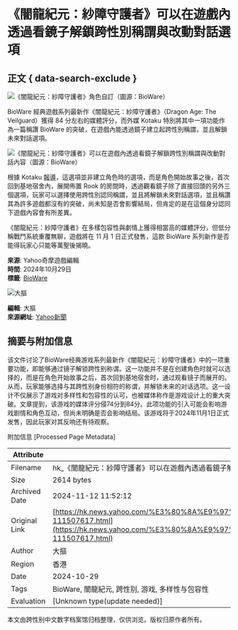 # 《闇龍紀元：紗障守護者》可以在遊戲內透過看鏡子解鎖跨性別稱謂與改動對話選項

## 正文 { data-search-exclude }


![《闇龍紀元：紗障守護者》角色自訂（圖源：BioWare）](https://s.yimg.com/ny/api/res/1.2/PCq2OMre9fpmHWuWYzdBJQ--/YXBwaWQ9aGlnaGxhbmRlcjt3PTk2MDtoPTUwMTtjZj13ZWJw/https://s.yimg.com/os/creatr-uploaded-images/2024-10/5c432e20-959f-11ef-b4bd-236c4f46bdc0)

BioWare 經典遊戲系列最新作《闇龍紀元：紗障守護者》（Dragon Age: The Veilguard）獲得 84 分左右的媒體評分，而外媒 Kotaku 特別將其中一項功能作為一篇稱讚 BioWare 的突破，在遊戲內能透過鏡子建立起跨性別稱謂，並且解鎖未來對話選項。

![《闇龍紀元：紗障守護者》可以在遊戲內透過看鏡子解鎖跨性別稱謂與改動對話內容（圖源：BioWare）](https://s.yimg.com/ny/api/res/1.2/lzpzgi2KTOEMvyxAYam5Vg--/YXBwaWQ9aGlnaGxhbmRlcjt3PTk2MDtoPTUzNztjZj13ZWJw/https://s.yimg.com/os/creatr-uploaded-images/2024-10/5c435530-959f-11ef-bffd-2e8d2259834d)

根據 Kotaku [報導](https://kotaku.com/dragon-age-veilguard-trans-choice-rook-gender-pronouns-1851682607)，這選項並非建立角色時的選項，而是角色開始故事之後，首次回到基地宿舍內，展開佈置 Rook 的房間時，透過觀看鏡子除了直接回頭的另外三個選項，玩家可以選擇使用跨性別認同稱謂，並且將解鎖未來對話選項，並且稱讚其為許多遊戲都沒有的突破，尚未知是否會影響結局，但肯定的是在這個身分認同下遊戲內容會有所差異。

《闇龍紀元：紗障守護者》在多樣包容性與劇情上獲得相當高的媒體評分，但低分稱戰鬥系統重覆無聊，遊戲將在 11 月 1 日正式發售，這款 BioWare 系列新作是否能得玩家心只能等萬聖後揭曉。

**來源**: Yahoo奇摩遊戲編輯  
**時間**: 2024年10月29日  
**標籤**: [BioWare](https://hk.news.yahoo.com/tag/BioWare)

![大摳](https://s.yimg.com/ny/api/res/1.2/IgQKws0MK.1IRGs_ktyzMA--/YXBwaWQ9aGlnaGxhbmRlcjt3PTgwO2g9ODA7Y2Y9d2VicA--/https://o.aolcdn.com/images/dims?image_uri=https%3A%2F%2Fo.aolcdn.com%2Fimages%2Fdims%3Fimage_uri%3Dhttps%253A%252F%252Fs.yimg.com%252Fos%252Fcreatr-uploaded-images%252F2018-11%252Faede7390-e7d3-11e8-9f7f-7a45b38c787f%26compress%3D1%26progressive%3D1%26quality%3D75%26client%3Dhawkeye%26signature%3D7c24694cdca983c3ddf6ba44e083e694ccb0389b&compress=1&progressive=1&quality=75&client=hawkeye&signature=b028b5db8efcb2dce84ab402063ae556148c47f0)

**編輯**: 大摳  
**來源網址**: [Yahoo新聞](https://hk.news.yahoo.com/)

## 摘要与附加信息

<!-- tcd_abstract -->
该文件讨论了BioWare经典游戏系列最新作《闇龍紀元：紗障守護者》中的一项重要功能，即能够通过镜子解锁跨性别称谓。这一功能并不是在创建角色时就可以选择的，而是在角色开始故事之后，首次回到基地宿舍时，通过观看镜子而展开的。从而，玩家能够选择与其跨性别身份相符的称谓，并解锁未来的对话选项。这一设计不仅展示了游戏对多样性和包容性的认可，也被媒体称作是游戏设计上的重大突破。文章提到，该游戏的媒体评分侵74分到84分。此项功能的引入可能会影响游戏剧情和角色互动，但尚未明确是否会影响结局。该游戏将于2024年11月1日正式发售，因此玩家对其反响还有待观察。
<!-- tcd_abstract_end -->

附加信息 [Processed Page Metadata]

| Attribute       | Value                                  |
|-----------------|----------------------------------------|
| Filename        | hk_《闇龍紀元：紗障守護者》可以在遊戲內透過看鏡子解鎖跨性別稱謂_.md                             |
| Size            | 2614 bytes                           |
| Archived Date   | 2024-11-12 11:52:12                             |
| Original Link   | [https://hk.news.yahoo.com/%E3%80%8A%E9%97%87%E9%BE%8D%E7%B4%80%E5%85%83%EF%BC%9A%E7%B4%97%E9%9A%9C%E5%AE%88%E8%AD%B7%E8%80%85%E3%80%8B%E5%8F%AF%E4%BB%A5%E5%9C%A8%E9%81%8A%E6%88%B2%E5%85%A7%E9%80%8F%E9%81%8E%E7%9C%8B%E9%8F%A1%E5%AD%90%E8%A7%A3%E9%8E%96%E8%B7%A8%E6%80%A7%E5%88%A5%E7%A8%B1%E8%AC%82%E8%88%87%E6%94%B9%E5%8B%95%E5%B0%8D%E8%A9%B1%E9%81%B8%E9%A0%85-111507617.html](https://hk.news.yahoo.com/%E3%80%8A%E9%97%87%E9%BE%8D%E7%B4%80%E5%85%83%EF%BC%9A%E7%B4%97%E9%9A%9C%E5%AE%88%E8%AD%B7%E8%80%85%E3%80%8B%E5%8F%AF%E4%BB%A5%E5%9C%A8%E9%81%8A%E6%88%B2%E5%85%A7%E9%80%8F%E9%81%8E%E7%9C%8B%E9%8F%A1%E5%AD%90%E8%A7%A3%E9%8E%96%E8%B7%A8%E6%80%A7%E5%88%A5%E7%A8%B1%E8%AC%82%E8%88%87%E6%94%B9%E5%8B%95%E5%B0%8D%E8%A9%B1%E9%81%B8%E9%A0%85-111507617.html)                       |
| Author          | 大摳                               |
| Region          | 香港                               |
| Date            | 2024-10-29                                 |
| Tags            | BioWare, 闇龍紀元, 跨性别, 游戏, 多样性与包容性                                 |
| Evaluation            | [Unknown type(update needed)]                                 |
<!-- tcd_table_end -->

本文由跨性别中文数字档案馆归档整理，仅供浏览。版权归原作者所有。
